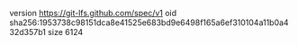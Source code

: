 version https://git-lfs.github.com/spec/v1
oid sha256:1953738c98151dca8e41525e683bd9e6498f165a6ef310104a11b0a432d357b1
size 6124
